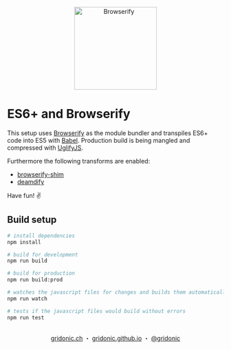 <p align="center"><img src="https://gridonic.github.io/assets/images/logos/browserify.svg" alt="Browserify" height="192"></p>

# ES6+ and Browserify

This setup uses [Browserify] as the module bundler and transpiles ES6+ code into ES5 with [Babel]. Production build is being mangled and compressed with [UglifyJS].

Furthermore the following transforms are enabled:

- [browserify-shim]
- [deamdify]

Have fun! ✌️

## Build setup

``` bash
# install dependencies
npm install

# build for development
npm run build

# build for production
npm run build:prod

# watches the javascript files for changes and builds them automatically
npm run watch

# tests if the javascript files would build without errors
npm run test
```

[Browserify]: http://browserify.org/
[Babel]: https://babeljs.io/
[UglifyJS]: https://github.com/mishoo/UglifyJS2
[browserify-shim]: https://github.com/thlorenz/browserify-shim
[deamdify]: https://github.com/jaredhanson/deamdify

##  
<p align="center">
  <a href="https://gridonic.ch">gridonic.ch</a> ・
  <a href="https://gridonic.github.io">gridonic.github.io</a> ・
  <a href="https://twitter.com/gridonic">@gridonic</a>
</p>
